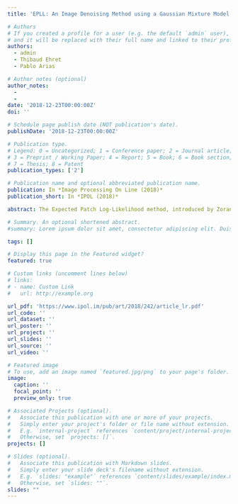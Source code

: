```yaml
---
title: 'EPLL: An Image Denoising Method using a Gaussian Mixture Model Learned on a Large Set of Patches'

# Authors
# If you created a profile for a user (e.g. the default `admin` user), write the username (folder name) here
# and it will be replaced with their full name and linked to their profile.
authors:
  - admin
  - Thibaud Ehret 
  - Pablo Arias

# Author notes (optional)
author_notes:
  - 
  - 
date: '2018-12-23T00:00:00Z'
doi: ''

# Schedule page publish date (NOT publication's date).
publishDate: '2018-12-23T00:00:00Z'

# Publication type.
# Legend: 0 = Uncategorized; 1 = Conference paper; 2 = Journal article;
# 3 = Preprint / Working Paper; 4 = Report; 5 = Book; 6 = Book section;
# 7 = Thesis; 8 = Patent
publication_types: ['2']

# Publication name and optional abbreviated publication name.
publication: In *Image Processing On Line (2018)*
publication_short: In *IPOL (2018)*

abstract: The Expected Patch Log-Likelihood method, introduced by Zoran and Weiss, allows for whole image restoration using a patch-based prior (in the likelihood sense) for which a maximum a-posteriori (MAP) estimate can be calculated. The prior used is a Gaussian mixture model whose parameters are learned from a dataset of natural images. This article presents a detailed implementation of the algorithm in the context of denoising of images contaminated with white additive Gaussian noise. In addition, two possible extensions of the algorithm to handle color images are compared.

# Summary. An optional shortened abstract.
#summary: Lorem ipsum dolor sit amet, consectetur adipiscing elit. Duis posuere tellus ac convallis placerat. Proin tincidunt magna sed ex sollicitudin condimentum.

tags: []

# Display this page in the Featured widget?
featured: true

# Custom links (uncomment lines below)
# links:
# - name: Custom Link
#   url: http://example.org

url_pdf: 'https://www.ipol.im/pub/art/2018/242/article_lr.pdf'
url_code: ''
url_dataset: ''
url_poster: ''
url_project: ''
url_slides: ''
url_source: ''
url_video: ''

# Featured image
# To use, add an image named `featured.jpg/png` to your page's folder.
image:
  caption: ''
  focal_point: ''
  preview_only: true

# Associated Projects (optional).
#   Associate this publication with one or more of your projects.
#   Simply enter your project's folder or file name without extension.
#   E.g. `internal-project` references `content/project/internal-project/index.md`.
#   Otherwise, set `projects: []`.
projects: []

# Slides (optional).
#   Associate this publication with Markdown slides.
#   Simply enter your slide deck's filename without extension.
#   E.g. `slides: "example"` references `content/slides/example/index.md`.
#   Otherwise, set `slides: ""`.
slides: ""
---
```

